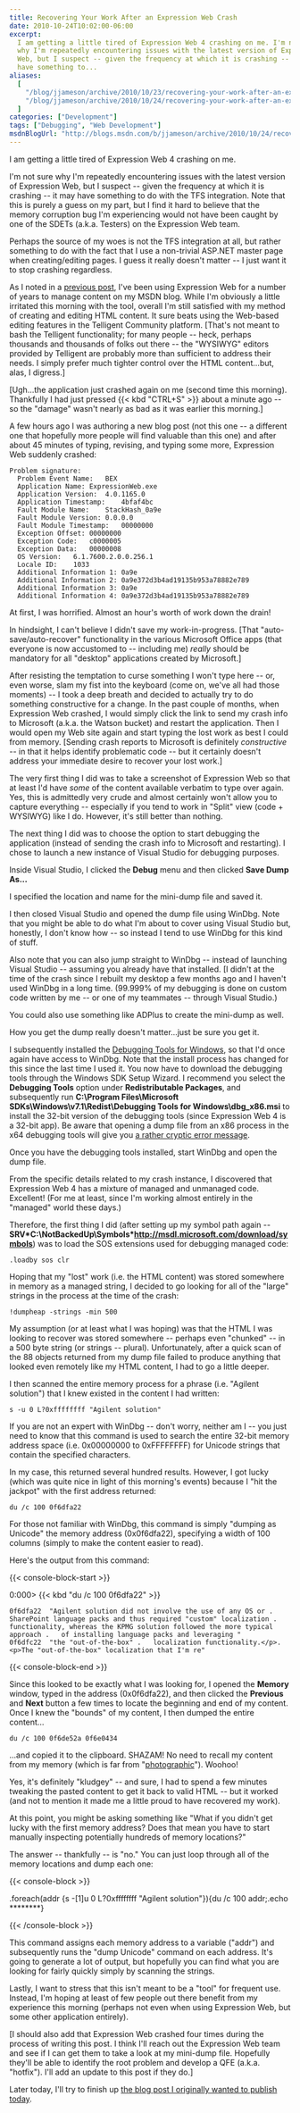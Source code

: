 ```yaml
---
title: Recovering Your Work After an Expression Web Crash
date: 2010-10-24T10:02:00-06:00
excerpt:
  I am getting a little tired of Expression Web 4 crashing on me. I'm not sure
  why I'm repeatedly encountering issues with the latest version of Expression
  Web, but I suspect -- given the frequency at which it is crashing -- it may
  have something to...
aliases:
  [
    "/blog/jjameson/archive/2010/10/23/recovering-your-work-after-an-expression-web-crash.aspx",
    "/blog/jjameson/archive/2010/10/24/recovering-your-work-after-an-expression-web-crash.aspx",
  ]
categories: ["Development"]
tags: ["Debugging", "Web Development"]
msdnBlogUrl: "http://blogs.msdn.com/b/jjameson/archive/2010/10/24/recovering-your-work-after-an-expression-web-crash.aspx"
---
```


I am getting a little tired of Expression Web 4 crashing on me.

I'm not sure why I'm repeatedly encountering issues with the latest version of
Expression Web, but I suspect -- given the frequency at which it is crashing --
it may have something to do with the TFS integration. Note that this is purely a
guess on my part, but I find it hard to believe that the memory corruption bug
I'm experiencing would not have been caught by one of the SDETs (a.k.a. Testers)
on the Expression Web team.

Perhaps the source of my woes is not the TFS integration at all, but rather
something to do with the fact that I use a non-trivial ASP.NET master page when
creating/editing pages. I guess it really doesn't matter -- I just want it to
stop crashing regardless.

As I noted in a
[previous post](/blog/jjameson/2009/09/12/expression-web-my-msdn-blog-and-now-team-foundation-server),
I've been using Expression Web for a number of years to manage content on my
MSDN blog. While I'm obviously a little irritated this morning with the tool,
overall I'm still satisfied with my method of creating and editing HTML content.
It sure beats using the Web-based editing features in the Telligent Community
platform. [That's not meant to bash the Telligent functionality; for many people
-- heck, perhaps thousands and thousands of folks out there -- the "WYSIWYG"
editors provided by Telligent are probably more than sufficient to address their
needs. I simply prefer much tighter control over the HTML content...but, alas, I
digress.]

[Ugh...the application just crashed again on me (second time this morning).
Thankfully I had just pressed {{< kbd "CTRL+S" >}} about a minute ago -- so the
"damage" wasn't nearly as bad as it was earlier this morning.]

A few hours ago I was authoring a new blog post (not this one -- a different one
that hopefully more people will find valuable than this one) and after about 45
minutes of typing, revising, and typing some more, Expression Web suddenly
crashed:

```Text
Problem signature:
  Problem Event Name:	BEX
  Application Name:	ExpressionWeb.exe
  Application Version:	4.0.1165.0
  Application Timestamp:	4bfaf4bc
  Fault Module Name:	StackHash_0a9e
  Fault Module Version:	0.0.0.0
  Fault Module Timestamp:	00000000
  Exception Offset:	00000000
  Exception Code:	c0000005
  Exception Data:	00000008
  OS Version:	6.1.7600.2.0.0.256.1
  Locale ID:	1033
  Additional Information 1:	0a9e
  Additional Information 2:	0a9e372d3b4ad19135b953a78882e789
  Additional Information 3:	0a9e
  Additional Information 4:	0a9e372d3b4ad19135b953a78882e789
```

At first, I was horrified. Almost an hour's worth of work down the drain!

In hindsight, I can't believe I didn't save my work-in-progress. [That
"auto-save/auto-recover" functionality in the various Microsoft Office apps
(that everyone is now accustomed to -- including me) _really_ should be
mandatory for all "desktop" applications created by Microsoft.]

After resisting the temptation to curse something I won't type here -- or, even
worse, slam my fist into the keyboard (come on, we've all had those moments) --
I took a deep breath and decided to actually try to do something constructive
for a change. In the past couple of months, when Expression Web crashed, I would
simply click the link to send my crash info to Microsoft (a.k.a. the Watson
bucket) and restart the application. Then I would open my Web site again and
start typing the lost work as best I could from memory. [Sending crash reports
to Microsoft is definitely _constructive_ -- in that it helps identify
problematic code -- but it certainly doesn't address your immediate desire to
recover your lost work.]

The very first thing I did was to take a screenshot of Expression Web so that at
least I'd have _some_ of the content available verbatim to type over again. Yes,
this is admittedly very crude and almost certainly won't allow you to capture
everything -- especially if you tend to work in "Split" view (code + WYSIWYG)
like I do. However, it's still better than nothing.

The next thing I did was to choose the option to start debugging the application
(instead of sending the crash info to Microsoft and restarting). I chose to
launch a new instance of Visual Studio for debugging purposes.

Inside Visual Studio, I clicked the **Debug** menu and then clicked **Save Dump
As...**

I specified the location and name for the mini-dump file and saved it.

I then closed Visual Studio and opened the dump file using WinDbg. Note that you
might be able to do what I'm about to cover using Visual Studio but, honestly, I
don't know how -- so instead I tend to use WinDbg for this kind of stuff.

Also note that you can also jump straight to WinDbg -- instead of launching
Visual Studio -- assuming you already have that installed. [I didn't at the time
of the crash since I rebuilt my desktop a few months ago and I haven't used
WinDbg in a long time. (99.999% of my debugging is done on custom code written
by me -- or one of my teammates -- through Visual Studio.)

You could also use something like ADPlus to create the mini-dump as well.

How you get the dump really doesn't matter...just be sure you get it.

I subsequently installed the
[Debugging Tools for Windows](http://www.microsoft.com/whdc/devtools/debugging/default.mspx),
so that I'd once again have access to WinDbg. Note that the install process has
changed for this since the last time I used it. You now have to download the
debugging tools through the Windows SDK Setup Wizard. I recommend you select the
**Debugging Tools** option under **Redistributable Packages**, and subsequently
run **C:\Program Files\Microsoft SDKs\Windows\v7.1\Redist\Debugging Tools for
Windows\dbg_x86.msi** to install the 32-bit version of the debugging tools
(since Expression Web 4 is a 32-bit app). Be aware that opening a dump file from
an x86 process in the x64 debugging tools will give you
[a rather cryptic error message](http://www.bing.com/search?q=WinDbg+0n193).

Once you have the debugging tools installed, start WinDbg and open the dump
file.

From the specific details related to my crash instance, I discovered that
Expression Web 4 has a mixture of managed and unmanaged code. Excellent! (For me
at least, since I'm working almost entirely in the "managed" world these days.)

Therefore, the first thing I did (after setting up my symbol path again --
**SRV\*C:\NotBackedUp\Symbols\*http://msdl.microsoft.com/download/symbols**) was
to load the SOS extensions used for debugging managed code:

```
.loadby sos clr
```

Hoping that my "lost" work (i.e. the HTML content) was stored somewhere in
memory as a managed string, I decided to go looking for all of the "large"
strings in the process at the time of the crash:

```
!dumpheap -strings -min 500
```

My assumption (or at least what I was hoping) was that the HTML I was looking to
recover was stored somewhere -- perhaps even "chunked" -- in a 500 byte string
(or strings -- plural). Unfortunately, after a quick scan of the 88 objects
returned from my dump file failed to produce anything that looked even remotely
like my HTML content, I had to go a little deeper.

I then scanned the entire memory process for a phrase (i.e. "Agilent solution")
that I knew existed in the content I had written:

```
s -u 0 L?0xffffffff "Agilent solution"
```

If you are not an expert with WinDbg -- don't worry, neither am I -- you just
need to know that this command is used to search the entire 32-bit memory
address space (i.e. 0x00000000 to 0xFFFFFFFF) for Unicode strings that contain
the specified characters.

In my case, this returned several hundred results. However, I got lucky (which
was quite nice in light of this morning's events) because I "hit the jackpot"
with the first address returned:

```
du /c 100 0f6dfa22
```

For those not familiar with WinDbg, this command is simply "dumping as Unicode"
the memory address (0x0f6dfa22), specifying a width of 100 columns (simply to
make the content easier to read).

Here's the output from this command:

{{< console-block-start >}}

0:000&gt; {{< kbd "du /c 100 0f6dfa22" >}}

```
0f6dfa22  "Agilent solution did not involve the use of any OS or .	SharePoint language packs and thus required "custom" localization .	functionality, whereas the KPMG solution followed the more typical approach .	of installing language packs and leveraging "
0f6dfc22  "the "out-of-the-box" .	localization functionality.</p>.	<p>The "out-of-the-box" localization that I'm re"
```

{{< console-block-end >}}

Since this looked to be exactly what I was looking for, I opened the **Memory**
window, typed in the address (0x0f6dfa22), and then clicked the **Previous** and
**Next** button a few times to locate the beginning and end of my content. Once
I knew the "bounds" of my content, I then dumped the entire content...

```
du /c 100 0f6de52a 0f6e0434
```

...and copied it to the clipboard. SHAZAM! No need to recall my content from my
memory (which is far from
"[photographic](http://en.wikipedia.org/wiki/Eidetic_memory)"). Woohoo!

Yes, it's definitely "kludgey" -- and sure, I had to spend a few minutes
tweaking the pasted content to get it back to valid HTML -- but it worked (and
not to mention it made me a little proud to have recovered my work).

At this point, you might be asking something like "What if you didn't get lucky
with the first memory address? Does that mean you have to start manually
inspecting potentially hundreds of memory locations?"

The answer -- thankfully -- is "no." You can just loop through all of the memory
locations and dump each one:

{{< console-block >}}

.foreach(addr {s -[1]u 0 L?0xffffffff "Agilent solution"}){du /c 100 addr;.echo
\*\*\*\*\*\*\*\*}

{{< /console-block >}}

This command assigns each memory address to a variable ("addr") and subsequently
runs the "dump Unicode" command on each address. It's going to generate a lot of
output, but hopefully you can find what you are looking for fairly quickly
simply by scanning the strings.

Lastly, I want to stress that this isn't meant to be a "tool" for frequent use.
Instead, I'm hoping at least of few people out there benefit from my experience
this morning (perhaps not even when using Expression Web, but some other
application entirely).

[I should also add that Expression Web crashed four times during the process of
writing this post. I think I'll reach out the Expression Web team and see if I
can get them to take a look at my mini-dump file. Hopefully they'll be able to
identify the root problem and develop a QFE (a.k.a. "hotfix"). I'll add an
update to this post if they do.]

Later today, I'll try to finish up
[the blog post I originally wanted to publish today](/blog/jjameson/2010/10/25/localization-and-sharepoint-solutions-part-1).
